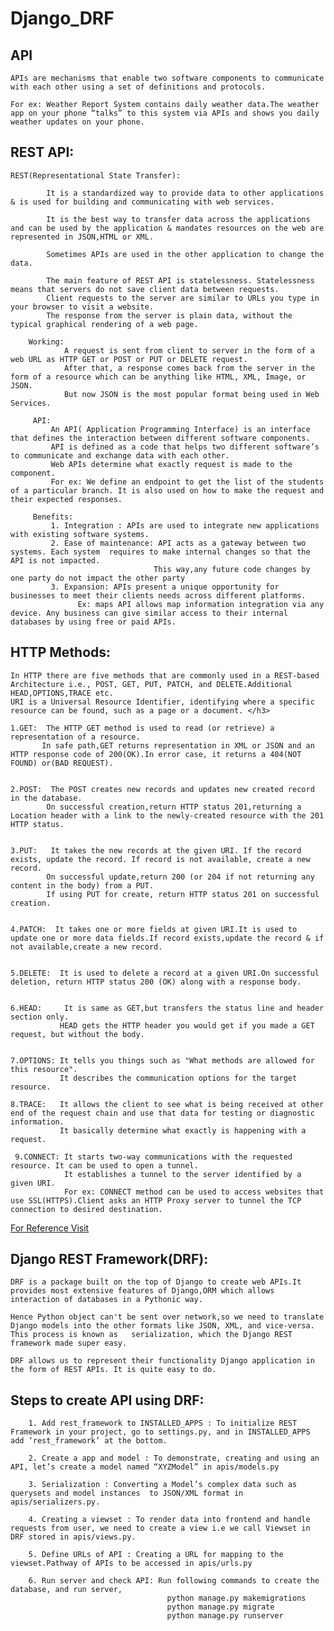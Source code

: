 # Django_DRF

## API
    
    APIs are mechanisms that enable two software components to communicate with each other using a set of definitions and protocols. 
    
    For ex: Weather Report System contains daily weather data.The weather app on your phone “talks” to this system via APIs and shows you daily weather updates on your phone.

## REST API: 

    REST(Representational State Transfer):
      
            It is a standardized way to provide data to other applications & is used for building and communicating with web services. 
            
            It is the best way to transfer data across the applications and can be used by the application & mandates resources on the web are represented in JSON,HTML or XML.
            
            Sometimes APIs are used in the other application to change the data. 
            
            The main feature of REST API is statelessness. Statelessness means that servers do not save client data between requests. 
            Client requests to the server are similar to URLs you type in your browser to visit a website. 
            The response from the server is plain data, without the typical graphical rendering of a web page.
        
        Working: 
                A request is sent from client to server in the form of a web URL as HTTP GET or POST or PUT or DELETE request. 
                After that, a response comes back from the server in the form of a resource which can be anything like HTML, XML, Image, or JSON. 
                But now JSON is the most popular format being used in Web Services.
        
         API:
             An API( Application Programming Interface) is an interface that defines the interaction between different software components. 
             API is defined as a code that helps two different software’s to communicate and exchange data with each other.
             Web APIs determine what exactly request is made to the component. 
             For ex: We define an endpoint to get the list of the students of a particular branch. It is also used on how to make the request and their expected responses.
         
         Benefits:
             1. Integration : APIs are used to integrate new applications with existing software systems.
             2. Ease of maintenance: API acts as a gateway between two systems. Each system  requires to make internal changes so that the API is not impacted. 
                                    This way,any future code changes by one party do not impact the other party
             3. Expansion: APIs present a unique opportunity for businesses to meet their clients needs across different platforms. 
                   Ex: maps API allows map information integration via any device. Any business can give similar access to their internal databases by using free or paid APIs.                       
             

## HTTP Methods:

    In HTTP there are five methods that are commonly used in a REST-based Architecture i.e., POST, GET, PUT, PATCH, and DELETE.Additional HEAD,OPTIONS,TRACE etc.
    URI is a Universal Resource Identifier, identifying where a specific resource can be found, such as a page or a document. </h3>
    
    1.GET:  The HTTP GET method is used to read (or retrieve) a representation of a resource.
           In safe path,GET returns representation in XML or JSON and an HTTP response code of 200(OK).In error case, it returns a 404(NOT FOUND) or(BAD REQUEST). 
           
     
    2.POST:  The POST creates new records and updates new created record in the database.
            On successful creation,return HTTP status 201,returning a Location header with a link to the newly-created resource with the 201 HTTP status.
            
           
    3.PUT:   It takes the new records at the given URI. If the record exists, update the record. If record is not available, create a new record.
            On successful update,return 200 (or 204 if not returning any content in the body) from a PUT. 
            If using PUT for create, return HTTP status 201 on successful creation.
            
          
    4.PATCH:  It takes one or more fields at given URI.It is used to update one or more data fields.If record exists,update the record & if not available,create a new record.
   
   
    5.DELETE:  It is used to delete a record at a given URI.On successful deletion, return HTTP status 200 (OK) along with a response body. 
   
   
    6.HEAD:     It is same as GET,but transfers the status line and header section only. 
               HEAD gets the HTTP header you would get if you made a GET request, but without the body.
               
          
    7.OPTIONS: It tells you things such as "What methods are allowed for this resource". 
               It describes the communication options for the target resource.
             
    8.TRACE:   It allows the client to see what is being received at other end of the request chain and use that data for testing or diagnostic information.
               It basically determine what exactly is happening with a request.
               
     9.CONNECT: It starts two-way communications with the requested resource. It can be used to open a tunnel.
                It establishes a tunnel to the server identified by a given URI.
                For ex: CONNECT method can be used to access websites that use SSL(HTTPS).Client asks an HTTP Proxy server to tunnel the TCP connection to desired destination.         
  <a href="https://www.tutorialspoint.com/http/http_methods.htm">For Reference Visit</a>
  
  ## Django REST Framework(DRF):
    
    DRF is a package built on the top of Django to create web APIs.It provides most extensive features of Django,ORM which allows interaction of databases in a Pythonic way.

    Hence Python object can't be sent over network,so we need to translate Django models into the other formats like JSON, XML, and vice-versa.
    This process is known as   serialization, which the Django REST framework made super easy.

    DRF allows us to represent their functionality Django application in the form of REST APIs. It is quite easy to do.
    
  ## Steps to create API using DRF:
    
        1. Add rest_framework to INSTALLED_APPS : To initialize REST Framework in your project, go to settings.py, and in INSTALLED_APPS add ‘rest_framework’ at the bottom. 
        
        2. Create a app and model : To demonstrate, creating and using an API, let’s create a model named “XYZModel” in apis/models.py 
        
        3. Serialization : Converting a Model’s complex data such as querysets and model instances  to JSON/XML format in apis/serializers.py.
        
        4. Creating a viewset : To render data into frontend and handle requests from user, we need to create a view i.e we call Viewset in DRF stored in apis/views.py.
        
        5. Define URLs of API : Creating a URL for mapping to the viewset.Pathway of APIs to be accessed in apis/urls.py
        
        6. Run server and check API: Run following commands to create the database, and run server, 
                                       python manage.py makemigrations
                                       python manage.py migrate
                                       python manage.py runserver

